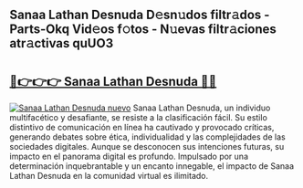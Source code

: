 ## Sanaa Lathan Desnuda D𝚎sn𝚞dos filtr𝚊dos - Parts-Okq Vid𝚎os f𝚘tos - N𝚞evas filtr𝚊ciones atr𝚊ctivas quUO3

# <h2><a href="http://mb164t.tromn.icu/?c=Sanaa+Lathan+Desnuda">🔗👉👉👉 Sanaa Lathan Desnuda 🔗🔗</a></h2>

[![Sanaa Lathan Desnuda nuevo](https://i.imgur.com/pEAQMta.gif)](http://mb164t.tromn.icu/?c=Sanaa+Lathan+Desnuda)
Sanaa Lathan Desnuda, un individuo multifacético y desafiante, se resiste a la clasificación fácil. Su estilo distintivo de comunicación en línea ha cautivado y provocado críticas, generando debates sobre ética, individualidad y las complejidades de las sociedades digitales. Aunque se desconocen sus intenciones futuras, su impacto en el panorama digital es profundo. Impulsado por una determinación inquebrantable y un encanto innegable, el impacto de Sanaa Lathan Desnuda en la comunidad virtual es ilimitado.
